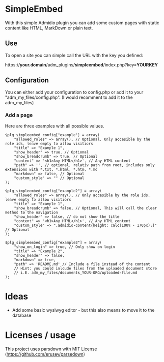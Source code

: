 # SimpleEmbed
With this simple Admidio plugin you can add some custom pages with static content like HTML, MarkDown or plain text.

## Use
To open a site you can simple call the URL with the key you defined:

https://**your.domain**/adm_plugins/**simpleembed**/index.php?key=**YOURKEY**

## Configuration
You can either add your configuration to config.php or add it to your "adm_my_files/config.php". (I would recomment to add it to the adm_my_files)

### Add a page
Here are three examples with all possible values.
```
$plg_simpleembed_config["example"] = array(
    "allowed_roles" => array(), // Optional, Only accesible by the role ids, leave empty to allow visitiors
    "title" => "Example 1",
    "show_header" => true, // Optional
    "show_breadcrumb" => true, // Optional
    "content" => '<h1>Any HTML</h1>', // Any HTML content
    "path" => '', // optional, relativ path from root, includes only extensions with *.txt, *.html, *.htm, *.md
    "markdown" => false, // Optional
    "custom_style" => "" // Optional
);

$plg_simpleembed_config["example2"] = array(
    "allowed_roles" => array(), // Only accesible by the role ids, leave empty to allow visitiors
    "title" => "Example 1",
    "show_breadcrumb" => false, // Optional, This will call the clear method to the navigation
    "show_header" => false, // do not show the title
    "content" => '<h1>Any HTML</h1>', // Any HTML content
    "custom_style" => ".admidio-content{height: calc(100% - 170px);}" // Optional
);

$plg_simpleembed_config["example3"] = array(
    "show_on_login" => true, // Only show on login
    "title" => "Example 2", 
    "show_header" => false,
    "markdown" => true,
    "path" => 'README.md' // Include a file instead of the content
    // Hint: you could inlcude files from the uploaded document store
    // i.E. adm_my_files/documents_YOUR-ORG/uploaded-file.md
);
```

# Ideas
- Add some basic wysiwyg editor - but this also means to move it to the database

# Licenses / usage
This project uses parsdown with MIT License (https://github.com/erusev/parsedown)